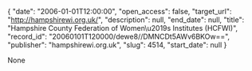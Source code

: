 {
  "date": "2006-01-01T12:00:00", 
  "open_access": false, 
  "target_url": "http://hampshirewi.org.uk/", 
  "description": null, 
  "end_date": null, 
  "title": "Hampshire County Federation of Women\u2019s Institutes (HCFWI)", 
  "record_id": "20060101T120000/dewe8//DMNCDt5AWv6BKOw==", 
  "publisher": "hampshirewi.org.uk", 
  "slug": 4514, 
  "start_date": null
}

None
